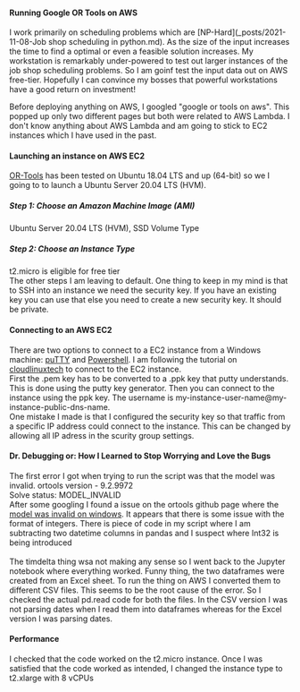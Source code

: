 #### Running Google OR Tools on AWS
I work primarily on scheduling problems which are [NP-Hard](_posts/2021-11-08-Job shop scheduling in python.md). As the size of the input increases the time to find a optimal or even a 
feasible solution increases. My workstation is remarkably under-powered to test out larger instances of the job shop scheduling problems. So I am goinf test the input data out on 
AWS free-tier. Hopefully I can convince my bosses that powerful workstations have a good return on investment! <br>

Before deploying anything on AWS, I googled "google or tools on aws". This popped up only two different pages but both were related to AWS Lambda. I don't know anything about AWS Lambda 
and am going to stick to EC2 instances which I have used in the past. <br>

#### Launching an instance on AWS EC2
[OR-Tools](https://github.com/google/or-tools) has been tested on Ubuntu 18.04 LTS and up (64-bit) so we I going to to launch a Ubuntu Server 20.04 LTS (HVM).
<br>
##### Step 1: Choose an Amazon Machine Image (AMI) <br>
Ubuntu Server 20.04 LTS (HVM), SSD Volume Type <br>
##### Step 2: Choose an Instance Type 
t2.micro is eligible for free tier
<br>
The other steps I am leaving to default. One thing to keep in my mind is that to SSH into an instance we need the security key. If you have an existing key you can use that else
you need to create a new security key. It should be private. <br>

#### Connecting to an AWS EC2
There are two options to connect to a EC2 instance from a Windows machine: [puTTY](https://www.putty.org/) and [Powershell](https://docs.microsoft.com/en-us/powershell/scripting/overview?view=powershell-7.2).
I am following the tutorial on [cloudlinuxtech](https://cloudlinuxtech.com/ssh-to-ec2-instance/) to connect to the EC2 instance. <br>
First the .pem key has to be converted to a .ppk key that putty understands. This is done using the putty key generator.
Then you can connect to the instance using the ppk key. The username is my-instance-user-name@my-instance-public-dns-name. <br>
One mistake I made is that I configured the security key so that traffic from a specific IP address could connect to the instance. This can be changed by allowing all IP adress in the 
scurity group settings. <br>

#### Dr. Debugging or: How I Learned to Stop Worrying and Love the Bugs
The first error I got when trying to run the script was that the model was invalid. ortools version -  9.2.9972 <br>
Solve status: MODEL_INVALID <br>
After some googling I found a issue on the ortools github page where the [model was invalid on windows](https://github.com/google/or-tools/issues/1365). It appears that there is some issue with the format of integers. There is piece of code in my script where I am subtracting two datetime columns in pandas and I suspect where Int32 is being introduced  
<br>
The timdelta thing wsa not making any sense so I went back to the Jupyter notebook where everything worked. Funny thing, the two dataframes were created from an Excel sheet. To run the thing on AWS I converted them to different CSV files. This seems to be the root cause of the error. So I checked the actual pd.read code for both the files. In the CSV version I was not parsing dates when I read them into dataframes whereas for the Excel version I was parsing dates.

#### Performance
I checked that the code worked on the t2.micro instance. Once I was satisfied that the code worked as intended, I changed the instance type to t2.xlarge with 8 vCPUs
